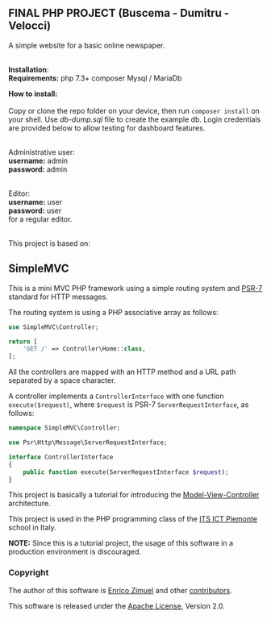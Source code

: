 ## FINAL PHP PROJECT (Buscema - Dumitru - Velocci)
A simple website for a basic online newspaper.

<br>**Installation**:
<br>**Requirements:**
php 7.3+
composer
Mysql / MariaDb

**How to install:**
<br><br>Copy or clone the repo folder on your device, then run
`composer install` on your shell. Use *db-dump.sql* file to create the example db. Login credentials are provided below to allow testing for dashboard features.

<br>Administrative user:
<br>**username:** admin
<br>**password:** admin

<br>Editor:
<br>**username:** user
<br>**password:** user
<br>for a regular editor.

<br>This project is based on:
## SimpleMVC

This is a mini MVC PHP framework using a simple routing system and [PSR-7](https://www.php-fig.org/psr/psr-7/) standard for HTTP messages.

The routing system is using a PHP associative array as follows:

```php
use SimpleMVC\Controller;

return [
    'GET /' => Controller\Home::class,
];
```

All the controllers are mapped with an HTTP method and a URL path separated by a space character.

A controller implements a `ControllerInterface` with one function `execute($request)`, where `$request` is PSR-7 `ServerRequestInterface`, as follows:

```php
namespace SimpleMVC\Controller;

use Psr\Http\Message\ServerRequestInterface;

interface ControllerInterface
{
    public function execute(ServerRequestInterface $request);
}
```

This project is basically a tutorial for introducing the [Model-View-Controller](https://en.wikipedia.org/wiki/Model%E2%80%93view%E2%80%93controller) architecture.

This project is used in the PHP programming class of the [ITS ICT Piemonte](http://www.its-ictpiemonte.it/) school in Italy.

**NOTE:** Since this is a tutorial project, the usage of this software in a production environment is discouraged.

### Copyright

The author of this software is [Enrico Zimuel](https://github.com/ezimuel/) and other [contributors](https://github.com/ezimuel/SimpleMVC/graphs/contributors).

This software is released under the [Apache License](/LICENSE), Version 2.0.
